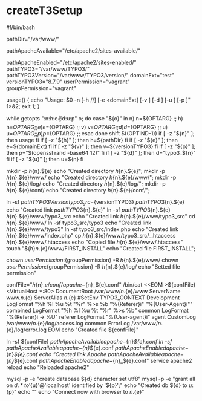 # createT3Setup

#!/bin/bash

pathDir="/var/www/"

pathApacheAvailable="/etc/apache2/sites-available/"

pathApacheEnabled="/etc/apache2/sites-enabled/"
pathTYPO3="/var/www/TYPO3/"
pathTYPO3Version="/var/www/TYPO3/version/"
domainExt="test"
versionTYPO3="8.7.9"
userPermission="vagrant"
groupPermission="vagrant"

usage() { echo "Usage: $0 -n <siteName> [-h /<homeDir>/] [-e <domainExt] [-v <versionTYPO3> ] [-d <dbName>] [-u <dbName>] [-p <dbPass>]" 1>&2; exit 1; }

while getopts ":n:h:e:v:d:u:p" o; do
        case "${o}" in
                n)
                        n=${OPTARG}
                        ;;
                h)
                        h=${OPTARG}
                        ;;
                e)
                        e=${OPTARG}
                        ;;
                v)
                        v=${OPTARG}
                        ;;
                d)
                        d=${OPTARG}
                        ;;
                u)
                        u=${OPTARG}
                        ;;
                p)
                        p=${OPTARG}
                        ;;
        esac
done
shift $((OPTIND-1))
if [ -z "${n}" ]; then
        usage
fi
if [ -z "${h}" ]; then
        h=${pathDir}
fi
if [ -z "${e}" ]; then
        e=${domainExt}
fi
if [ -z "${v}" ]; then
        v=${versionTYPO3}
fi
if [ -z "${p}" ]; then
        p="$(openssl rand -base64 12)"
fi
if [ -z "${d}" ]; then
        d="typo3_${n}"
fi
if [ -z "${u}" ]; then
        u=${n}
fi

mkdir -p ${h}${n}.${e}
echo "Created directory ${h}${n}.${e}";
mkdir -p ${h}${n}.${e}/www/
echo "Created directory ${h}${n}.${e}/www/";
mkdir -p ${h}${n}.${e}/log/
echo "Created directory ${h}${n}.${e}/log/";
mkdir -p ${h}${n}.${e}/conf/
echo "Created directory ${h}${n}.${e}/conf/";

ln -sf ${pathTYPO3Version}typo3_src-${versionTYPO3} ${pathTYPO3}${n}.${e}
echo "Created link ${pathTYPO3}${n}.${e}"
ln -sf ${pathTYPO3}${n}.${e} ${h}${n}.${e}/www/typo3_src
echo "Created link ${h}${n}.${e}/www/typo3_src"
cd ${h}${n}.${e}/www/
ln -sf typo3_src/typo3
echo "Created link ${h}${n}.${e}/www/typo3"
ln -sf typo3_src/index.php
echo "Created link ${h}${n}.${e}/www/index.php"
cp ${h}${n}.${e}/www/typo3_src/_.htaccess ${h}${n}.${e}/www/.htaccess
echo "Copied file ${h}${n}.${e}/www/.htaccess"
touch "${h}${n}.${e}/www/FIRST_INSTALL"
echo "Created file FIRST_INSTALL";

chown ${userPermission}:${groupPermission} -R ${h}${n}.${e}/www/
chown ${userPermission}:${groupPermission} -R ${h}${n}.${e}/log/
echo "Setted file permission"

confFile="${h}${n}.${e}/conf/apache-${n}_${e}.conf"
/bin/cat <<EOM >${confFile}
<VirtualHost *:80>
    DocumentRoot /var/www/${n}.${e}/www
    ServerName www.${n}.${e}
    ServerAlias ${n}.${e}
    #SetEnv TYPO3_CONTEXT Development
    LogFormat "%h %l %u %t \"%r\" %>s %b \"%{Referer}i\" \"%{User-Agent}i\"" combined
    LogFormat "%h %l %u %t \"%r\" %>s %b" common
    LogFormat "%{Referer}i -> %U" referer
    LogFormat "%{User-agent}i" agent
    CustomLog /var/www/${n}.${e}/log/access.log common
    ErrorLog  /var/www/${n}.${e}/log/error.log
</VirtualHost>
EOM
echo "Created file ${confFile}"

ln -sf ${confFile} ${pathApacheAvailable}apache-${n}_${e}.conf
ln -sf ${pathApacheAvailable}apache-${n}_${e}.conf ${pathApacheEnabled}apache-${n}_${e}.conf
echo "Created link Apache ${pathApacheAvailable}apache-${n}_${e}.conf ${pathApacheEnabled}apache-${n}_${e}.conf"
service apache2 reload
echo "Reloaded apache2"

mysql -p -e "create database ${d} character set utf8"
mysql -p -e "grant all on ${d}.* to '${u}'@'localhost' identified by '${p}';"
echo "Created db ${d} to ${u}:${p}"
echo ""
echo "Connect now with browser to ${n}.${e}"

